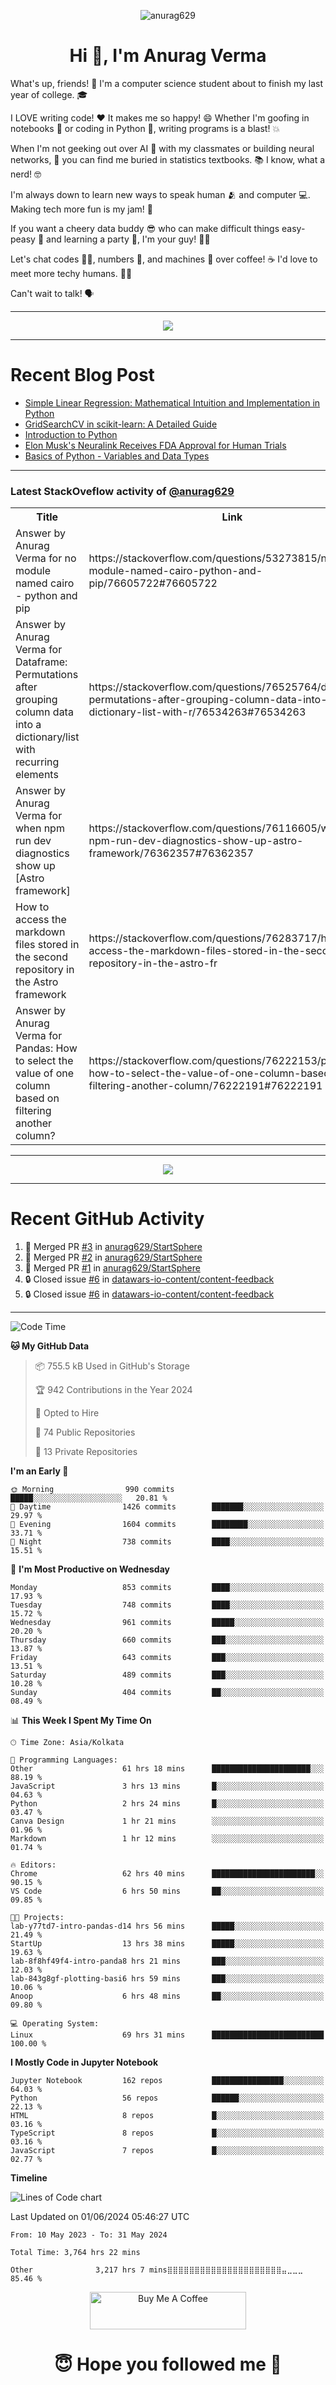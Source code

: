 

<p align="center"> <img src="https://komarev.com/ghpvc/?username=anurag629&label=Profile%20views&color=0e75b6&style=flat" alt="anurag629" /> </p>

<h1 align="center">Hi 👋, I'm Anurag Verma</h1>

What's up, friends! 👋 I'm a computer science student about to finish my last year of college. 🎓

I LOVE writing code! ❤️ It makes me so happy! 😄 Whether I'm goofing in notebooks 📓 or coding in Python 🐍, writing programs is a blast! 💥

When I'm not geeking out over AI 🤖 with my classmates or building neural networks, 🧠 you can find me buried in statistics textbooks. 📚 I know, what a nerd! 🤓

I'm always down to learn new ways to speak human 🫂 and computer 💻. Making tech more fun is my jam! 🍇

If you want a cheery data buddy 😎 who can make difficult things easy-peasy 🥝 and learning a party 🎉, I'm your guy! 🙋‍♂️

Let's chat codes 👨‍💻, numbers 🧮, and machines 🤖 over coffee! ☕ I'd love to meet more techy humans. 💁‍♂️

Can't wait to talk! 🗣️

---

<p align="center">
  <img src="https://spotify-github-profile.vercel.app/api/view.svg?uid=mwvywke3fo2gajpenodnmobfh&cover_image=true&theme=default&show_offline=false&background_color=121212&interchange=false&bar_color=53b14f&bar_color_cover=true">
</p>

---

# Recent Blog Post

<!-- BLOG-POST-LIST:START -->
- [Simple Linear Regression: Mathematical Intuition and Implementation in Python](https://codercops.tech/blog/machine-learning-algorithms/simple-linear-regression-mathematical-intuation)
- [GridSearchCV in scikit-learn: A Detailed Guide](https://codercops.tech/blog/gridsearchcv-in-scikit-learn-a-detailed-guide)
- [Introduction to Python](https://codercops.tech/blog/python-tutorial/introduction-to-python)
- [Elon Musk&#39;s Neuralink Receives FDA Approval for Human Trials](https://codercops.tech/blog/elon-musks-neuralink-receives-fda-approval-for-human-trials)
- [Basics of Python - Variables and Data Types](https://codercops.tech/blog/python-basics-of-python-variables-and-data-types)
<!-- BLOG-POST-LIST:END -->

---

### Latest StackOveflow activity of [@anurag629](https://github.com/anurag629)
<table>
  <tr><th>Title</th><th>Link</th></tr>
  <!-- STACKOVERFLOW:START --><tr><td>Answer by Anurag Verma for no module named cairo - python and pip</td><td>https://stackoverflow.com/questions/53273815/no-module-named-cairo-python-and-pip/76605722#76605722</td></tr><tr><td>Answer by Anurag Verma for Dataframe: Permutations after grouping column data into a dictionary/list with recurring elements</td><td>https://stackoverflow.com/questions/76525764/dataframe-permutations-after-grouping-column-data-into-a-dictionary-list-with-r/76534263#76534263</td></tr><tr><td>Answer by Anurag Verma for when npm run dev diagnostics show up [Astro framework]</td><td>https://stackoverflow.com/questions/76116605/when-npm-run-dev-diagnostics-show-up-astro-framework/76362357#76362357</td></tr><tr><td>How to access the markdown files stored in the second repository in the Astro framework</td><td>https://stackoverflow.com/questions/76283717/how-to-access-the-markdown-files-stored-in-the-second-repository-in-the-astro-fr</td></tr><tr><td>Answer by Anurag Verma for Pandas: How to select the value of one column based on filtering another column?</td><td>https://stackoverflow.com/questions/76222153/pandas-how-to-select-the-value-of-one-column-based-on-filtering-another-column/76222191#76222191</td></tr><!-- STACKOVERFLOW:END -->
</table>

---

<p align="center">
  <img alig src="https://github-profile-trophy.vercel.app/?username=anurag629&theme=onedark&column=-1" />
</p>

---

# Recent GitHub Activity
<!--START_SECTION:activity-->
1. 🎉 Merged PR [#3](https://github.com/anurag629/StartSphere/pull/3) in [anurag629/StartSphere](https://github.com/anurag629/StartSphere)
2. 🎉 Merged PR [#2](https://github.com/anurag629/StartSphere/pull/2) in [anurag629/StartSphere](https://github.com/anurag629/StartSphere)
3. 🎉 Merged PR [#1](https://github.com/anurag629/StartSphere/pull/1) in [anurag629/StartSphere](https://github.com/anurag629/StartSphere)
4. 🔒 Closed issue [#6](https://github.com/datawars-io-content/content-feedback/issues/6) in [datawars-io-content/content-feedback](https://github.com/datawars-io-content/content-feedback)
5. 🔒 Closed issue [#6](https://github.com/datawars-io-content/content-feedback/issues/6) in [datawars-io-content/content-feedback](https://github.com/datawars-io-content/content-feedback)
<!--END_SECTION:activity-->

---

<!--START_SECTION:waka-->
![Code Time](http://img.shields.io/badge/Code%20Time-3%2C764%20hrs%2026%20mins-blue)

**🐱 My GitHub Data** 

> 📦 755.5 kB Used in GitHub's Storage 
 > 
> 🏆 942 Contributions in the Year 2024
 > 
> 💼 Opted to Hire
 > 
> 📜 74 Public Repositories 
 > 
> 🔑 13 Private Repositories 
 > 
**I'm an Early 🐤** 

```text
🌞 Morning                990 commits         █████░░░░░░░░░░░░░░░░░░░░   20.81 % 
🌆 Daytime                1426 commits        ███████░░░░░░░░░░░░░░░░░░   29.97 % 
🌃 Evening                1604 commits        ████████░░░░░░░░░░░░░░░░░   33.71 % 
🌙 Night                  738 commits         ████░░░░░░░░░░░░░░░░░░░░░   15.51 % 
```
📅 **I'm Most Productive on Wednesday** 

```text
Monday                   853 commits         ████░░░░░░░░░░░░░░░░░░░░░   17.93 % 
Tuesday                  748 commits         ████░░░░░░░░░░░░░░░░░░░░░   15.72 % 
Wednesday                961 commits         █████░░░░░░░░░░░░░░░░░░░░   20.20 % 
Thursday                 660 commits         ███░░░░░░░░░░░░░░░░░░░░░░   13.87 % 
Friday                   643 commits         ███░░░░░░░░░░░░░░░░░░░░░░   13.51 % 
Saturday                 489 commits         ███░░░░░░░░░░░░░░░░░░░░░░   10.28 % 
Sunday                   404 commits         ██░░░░░░░░░░░░░░░░░░░░░░░   08.49 % 
```


📊 **This Week I Spent My Time On** 

```text
🕑︎ Time Zone: Asia/Kolkata

💬 Programming Languages: 
Other                    61 hrs 18 mins      ██████████████████████░░░   88.19 % 
JavaScript               3 hrs 13 mins       █░░░░░░░░░░░░░░░░░░░░░░░░   04.63 % 
Python                   2 hrs 24 mins       █░░░░░░░░░░░░░░░░░░░░░░░░   03.47 % 
Canva Design             1 hr 21 mins        ░░░░░░░░░░░░░░░░░░░░░░░░░   01.96 % 
Markdown                 1 hr 12 mins        ░░░░░░░░░░░░░░░░░░░░░░░░░   01.74 % 

🔥 Editors: 
Chrome                   62 hrs 40 mins      ███████████████████████░░   90.15 % 
VS Code                  6 hrs 50 mins       ██░░░░░░░░░░░░░░░░░░░░░░░   09.85 % 

🐱‍💻 Projects: 
lab-y77td7-intro-pandas-d14 hrs 56 mins      █████░░░░░░░░░░░░░░░░░░░░   21.49 % 
StartUp                  13 hrs 38 mins      █████░░░░░░░░░░░░░░░░░░░░   19.63 % 
lab-8f8hf49f4-intro-panda8 hrs 21 mins       ███░░░░░░░░░░░░░░░░░░░░░░   12.03 % 
lab-843g8gf-plotting-basi6 hrs 59 mins       ███░░░░░░░░░░░░░░░░░░░░░░   10.06 % 
Anoop                    6 hrs 48 mins       ██░░░░░░░░░░░░░░░░░░░░░░░   09.80 % 

💻 Operating System: 
Linux                    69 hrs 31 mins      █████████████████████████   100.00 % 
```

**I Mostly Code in Jupyter Notebook** 

```text
Jupyter Notebook         162 repos           ████████████████░░░░░░░░░   64.03 % 
Python                   56 repos            ██████░░░░░░░░░░░░░░░░░░░   22.13 % 
HTML                     8 repos             █░░░░░░░░░░░░░░░░░░░░░░░░   03.16 % 
TypeScript               8 repos             █░░░░░░░░░░░░░░░░░░░░░░░░   03.16 % 
JavaScript               7 repos             █░░░░░░░░░░░░░░░░░░░░░░░░   02.77 % 
```



**Timeline**

![Lines of Code chart](https://raw.githubusercontent.com/anurag629/anurag629/main/assets/bar_graph.png)


 Last Updated on 01/06/2024 05:46:27 UTC
<!--END_SECTION:waka-->

<!--START_SECTION:waka-simple-->

```text
From: 10 May 2023 - To: 31 May 2024

Total Time: 3,764 hrs 22 mins

Other              3,217 hrs 7 mins⣿⣿⣿⣿⣿⣿⣿⣿⣿⣿⣿⣿⣿⣿⣿⣿⣿⣿⣿⣿⣿⣤⣀⣀⣀   85.46 %
```

<!--END_SECTION:waka-simple-->

<p align="center"> 
<a href="https://www.buymeacoffee.com/anurag629" target="_blank"><img src="https://cdn.buymeacoffee.com/buttons/default-orange.png" alt="Buy Me A Coffee" height="60" width="250"></a>
</p>


<h1 align="center"> 😇 Hope you followed me 🥰  </h1>
